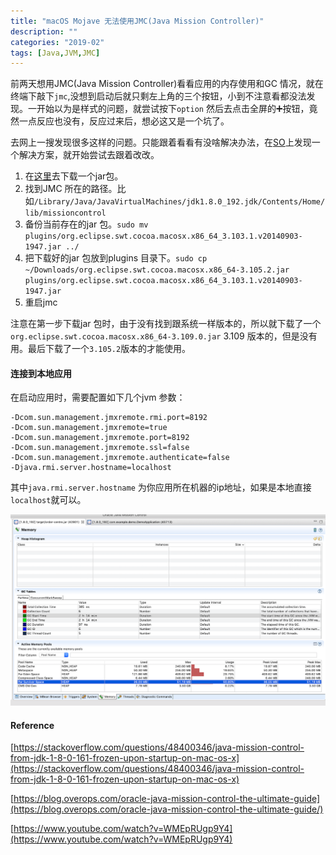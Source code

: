 ```yaml
---
title: "macOS Mojave 无法使用JMC(Java Mission Controller)"
description: ""
categories: "2019-02"
tags: [Java,JVM,JMC]
---
```


前两天想用JMC(Java Mission Controller)看看应用的内存使用和GC 情况，就在终端下敲下`jmc`,没想到启动后就只剩左上角的三个按钮，小到不注意看都没法发现。一开始以为是样式的问题，就尝试按下`option` 然后去点击全屏的➕按钮，竟然一点反应也没有，反应过来后，想必这又是一个坑了。

去网上一搜发现很多这样的问题。只能跟着看看有没啥解决办法，在[SO](https://stackoverflow.com/questions/48400346/java-mission-control-from-jdk-1-8-0-161-frozen-upon-startup-on-mac-os-x)上发现一个解决方案，就开始尝试去跟着改改。

1. 在[这里](https://search.maven.org/search?q=g:org.eclipse.platform%20AND%20a:org.eclipse.swt.cocoa.macosx.x86_64&core=gav)去下载一个jar包。
2. 找到JMC 所在的路径。比如`/Library/Java/JavaVirtualMachines/jdk1.8.0_192.jdk/Contents/Home/lib/missioncontrol`
3. 备份当前存在的jar 包。`sudo mv
plugins/org.eclipse.swt.cocoa.macosx.x86_64_3.103.1.v20140903-1947.jar
../`
4. 把下载好的jar 包放到plugins 目录下。`sudo cp ~/Downloads/org.eclipse.swt.cocoa.macosx.x86_64-3.105.2.jar plugins/org.eclipse.swt.cocoa.macosx.x86_64_3.103.1.v20140903-1947.jar`
5. 重启jmc

注意在第一步下载jar 包时，由于没有找到跟系统一样版本的，所以就下载了一个`org.eclipse.swt.cocoa.macosx.x86_64-3.109.0.jar` 3.109 版本的，但是没有用。最后下载了一个`3.105.2`版本的才能使用。

 #### 连接到本地应用

 在启动应用时，需要配置如下几个jvm 参数：

    -Dcom.sun.management.jmxremote.rmi.port=8192 
    -Dcom.sun.management.jmxremote=true 
    -Dcom.sun.management.jmxremote.port=8192 
    -Dcom.sun.management.jmxremote.ssl=false 
    -Dcom.sun.management.jmxremote.authenticate=false  
    -Djava.rmi.server.hostname=localhost

其中`java.rmi.server.hostname` 为你应用所在机器的ip地址，如果是本地直接`localhost`就可以。

![](/assets/2019-02-27-jmc.png)

#### Reference
[https://stackoverflow.com/questions/48400346/java-mission-control-from-jdk-1-8-0-161-frozen-upon-startup-on-mac-os-x](https://stackoverflow.com/questions/48400346/java-mission-control-from-jdk-1-8-0-161-frozen-upon-startup-on-mac-os-x)

[https://blog.overops.com/oracle-java-mission-control-the-ultimate-guide](https://blog.overops.com/oracle-java-mission-control-the-ultimate-guide/)

[https://www.youtube.com/watch?v=WMEpRUgp9Y4](https://www.youtube.com/watch?v=WMEpRUgp9Y4)